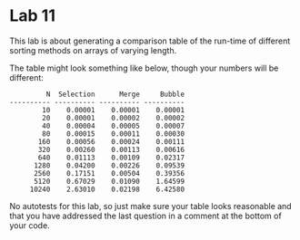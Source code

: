 # Lab 11

This lab is about generating a comparison table of the run-time of different sorting methods on arrays of varying length.

The table might look something like below, though your numbers will be different:
```
         N  Selection      Merge     Bubble
---------- ---------- ---------- ----------
        10    0.00001    0.00001    0.00001
        20    0.00001    0.00002    0.00002
        40    0.00004    0.00005    0.00007
        80    0.00015    0.00011    0.00030
       160    0.00056    0.00024    0.00111
       320    0.00260    0.00113    0.00616
       640    0.01113    0.00109    0.02317
      1280    0.04200    0.00226    0.09539
      2560    0.17151    0.00504    0.39356
      5120    0.67029    0.01090    1.64599
     10240    2.63010    0.02198    6.42580
```

No autotests for this lab, so just make sure your table looks reasonable and that you have addressed the last question in a comment at the bottom of your code.

